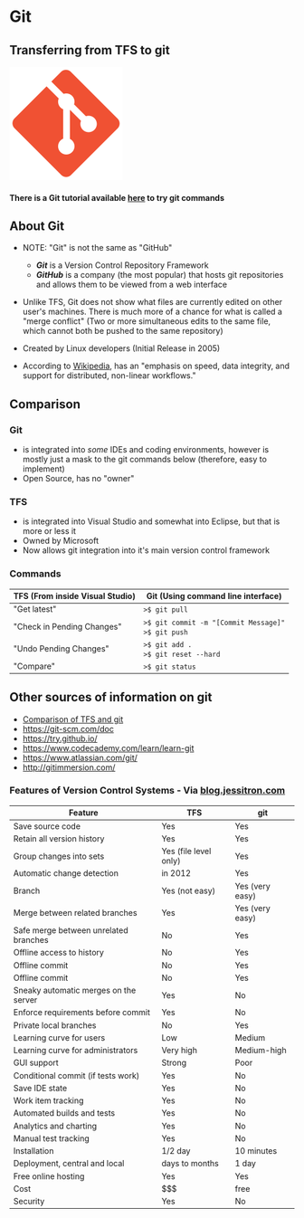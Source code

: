 Git
====

## Transferring from TFS to git

![Git Icon](./git.png)

#### There is a Git tutorial available [here](https://try.github.io/) to try git commands


## About Git

* NOTE: "Git" is not the same as "GitHub"
    - ***Git*** is a Version Control Repository Framework
    - ***GitHub*** is a company (the most popular) that hosts git repositories and allows them to be viewed from a web interface
         
        
        
* Unlike TFS, Git does not show what files are currently edited on other user's machines. There is much more of a chance for what is called a "merge conflict" (Two or more simultaneous edits to the same file, which cannot both be pushed to the same repository)

* Created by Linux developers (Initial Release in 2005)

* According to [Wikipedia], has an "emphasis on speed, data integrity, and support for distributed, non-linear workflows."

[Wikipedia]: https://en.wikipedia.org/wiki/Git_(software)

## Comparison

### **Git** 
 - is integrated into *some* IDEs and coding environments, however is mostly just a mask to the git commands below (therefore, easy to implement)
 - Open Source, has no "owner"

### **TFS** 
 - is integrated into Visual Studio and somewhat into Eclipse, but that is more or less it
 - Owned by Microsoft
 - Now allows git integration into it's main version control framework



### Commands

|TFS (From inside Visual Studio)   |Git (Using command line interface)   |
|------|--------|
|"Get latest"| `>$ git pull`  |
|"Check in Pending Changes"| `>$ git commit -m "[Commit Message]"`<br> `>$ git push`  |
| "Undo Pending Changes"| `>$ git add .`<br> `>$ git reset --hard`|
| "Compare"| `>$ git status`|


## Other sources of information on git

- [Comparison of TFS and git](http://blog.jessitron.com/2012/12/tfs-and-git-comparison.html)
- https://git-scm.com/doc
- https://try.github.io/
- https://www.codecademy.com/learn/learn-git
- https://www.atlassian.com/git/
- http://gitimmersion.com/


### Features of Version Control Systems - Via [blog.jessitron.com](http://blog.jessitron.com/2012/12/tfs-and-git-comparison.html)

|Feature| TFS| git |
|-----------|----------|---------|
|Save source code | Yes | Yes |
|Retain all version history | Yes | Yes |
|Group changes into sets | Yes (file level only) | Yes |
|Automatic change detection | in 2012 | Yes |
|Branch | Yes (not easy) | Yes (very easy) |
|Merge between related branches | Yes | Yes (very easy) |
|Safe merge between unrelated branches | No | Yes |
|Offline access to history | No | Yes |
|Offline commit | No | Yes |
|Offline commit | No | Yes |
|Sneaky automatic merges on the server | Yes | No |
|Enforce requirements before commit | Yes | No |
|Private local branches | No | Yes |
|Learning curve for users | Low | Medium |
|Learning curve for administrators | Very high | Medium-high |
|GUI support | Strong | Poor |
|Conditional commit (if tests work) | Yes | No |
|Save IDE state | Yes | No |
|Work item tracking | Yes | No |
|Automated builds and tests | Yes | No |
|Analytics and charting | Yes | No |
|Manual test tracking | Yes | No |
|Installation | 1/2 day | 10 minutes |
|Deployment, central and local | days to months | 1 day |
|Free online hosting | Yes | Yes |
|Cost | $$$ | free |
|Security | Yes | No |